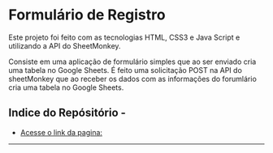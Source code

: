 # Formulário de Registro 

Este projeto foi feito com as tecnologias HTML, CSS3 e Java Script e utilizando a API do SheetMonkey.

Consiste em uma aplicação de formulário simples que ao ser enviado cria uma tabela no Google Sheets. É feito uma solicitação POST na API do sheetMonkey que ao receber os dados com as informações do forumlário cria uma tabela no Google Sheets.

## Indice do Repósitório -

* [Acesse o link da pagina:](https://artguiar.github.io/Formulario-de-Registro/)
---


